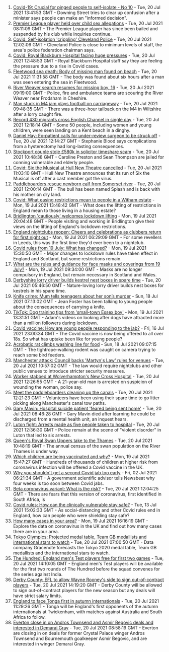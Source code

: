 1. [Covid-19: Crucial for pinged people to self-isolate - No 10](https://www.bbc.co.uk/news/uk-57902213) - Tue, 20 Jul 2021 13:41:53 GMT - Downing Street tries to clear up confusion after a minister says people can make an "informed decision".
2. [Premier League player held over child sex allegations](https://www.bbc.co.uk/news/uk-england-57899127) - Tue, 20 Jul 2021 08:11:09 GMT - The Premier League player has since been bailed and suspended by his club while inquiries continue.
3. [Covid: Self-isolation 'crippling' Cleveland Police](https://www.bbc.co.uk/news/uk-england-tees-57899923) - Tue, 20 Jul 2021 12:02:06 GMT - Cleveland Police is close to minimum levels of staff, the area's police federation chairman says.
4. [Covid: Royal Blackburn Hospital facing huge pressures](https://www.bbc.co.uk/news/uk-england-lancashire-57900021) - Tue, 20 Jul 2021 12:48:53 GMT - Royal Blackburn Hospital staff say they are feeling the pressure due to a rise in Covid cases.
5. [Fleetwood sea death: Body of missing man found on beach](https://www.bbc.co.uk/news/uk-england-lancashire-57901973) - Tue, 20 Jul 2021 11:31:58 GMT - The body was found about six hours after a man was seen entering the sea in Fleetwood.
6. [River Weaver search resumes for missing boy, 16](https://www.bbc.co.uk/news/uk-england-merseyside-57900068) - Tue, 20 Jul 2021 09:19:00 GMT - Police, fire and ambulance teams are scouring the River Weaver near Frodsham in Cheshire.
7. [Man stuck in M4 jam plays football on carriageway](https://www.bbc.co.uk/news/uk-england-wiltshire-57900658) - Tue, 20 Jul 2021 09:48:35 GMT - There was a three-hour tailback on the M4 in Wiltshire after a lorry caught fire.
8. [Record 430 migrants cross English Channel in single day](https://www.bbc.co.uk/news/uk-57897601) - Tue, 20 Jul 2021 12:18:14 GMT - Some 50 people, including women and young children, were seen landing on a Kent beach in a dinghy.
9. [Daniel Hay: Ex-patient calls for under-review surgeon to be struck off](https://www.bbc.co.uk/news/uk-england-derbyshire-57900739) - Tue, 20 Jul 2021 12:14:27 GMT - Stephanie Blood says complications from a hysterectomy had long-lasting consequences.
10. [Stockport couple stole £580k in solicitor timeshare scam](https://www.bbc.co.uk/news/uk-england-manchester-57900063) - Tue, 20 Jul 2021 10:48:38 GMT - Caroline Preston and Sean Thompson are jailed for conning vulnerable and elderly people.
11. [Covid: Six the Musical at Hull New Theatre cancelled](https://www.bbc.co.uk/news/uk-england-humber-57900778) - Tue, 20 Jul 2021 11:03:10 GMT - Hull New Theatre announces that its run of Six the Musical is off after a cast member got the virus.
12. [Paddleboarders rescue newborn calf from Somerset river](https://www.bbc.co.uk/news/uk-england-somerset-57900708) - Tue, 20 Jul 2021 12:00:14 GMT - The bull has been named Splash and is back with his mother on dry land.
13. [Covid: What easing restrictions mean to people in a Witham estate](https://www.bbc.co.uk/news/uk-england-essex-57861593) - Mon, 19 Jul 2021 13:48:42 GMT - What does the lifting of restrictions in England mean to those living in a housing estate?
14. [Bridlington 'cautiously' welcomes lockdown lifting](https://www.bbc.co.uk/news/uk-england-humber-57893185) - Mon, 19 Jul 2021 20:04:48 GMT - People visiting and working in Bridlington give their views on the lifting of England's lockdown restrictions.
15. [England nightclubs reopen: Cheers and celebrations as clubbers return for first night out](https://www.bbc.co.uk/news/uk-57869258) - Mon, 19 Jul 2021 06:29:09 GMT - For some revellers in Leeds, this was the first time they'd ever been to a nightclub.
16. [Covid rules from 19 July: What has changed?](https://www.bbc.co.uk/news/explainers-52530518) - Mon, 19 Jul 2021 15:30:50 GMT - Major changes to lockdown rules have taken effect in England and Scotland, but some restrictions remain.
17. [What are the rules and guidance for face masks and coverings from 19 July?](https://www.bbc.co.uk/news/health-51205344) - Mon, 19 Jul 2021 09:34:00 GMT - Masks are no longer compulsory in England, but remain necessary in Scotland and Wales.
18. [Derbyshire lorry driver builds kestrel nest boxes in spare time](https://www.bbc.co.uk/news/uk-england-derbyshire-57824187) - Tue, 20 Jul 2021 05:46:50 GMT - Nature-loving lorry driver builds nest boxes for kestrels in his spare time.
19. [Knife crime: Mum tells teenagers about her son’s murder](https://www.bbc.co.uk/news/uk-england-london-57863749) - Sun, 18 Jul 2021 07:13:02 GMT - Jean Foster has been talking to young people about the consequences of carrying a knife.
20. [TikTok: Dog training tips from 'small-town Essex boy'](https://www.bbc.co.uk/news/uk-england-essex-57841659) - Mon, 19 Jul 2021 13:31:51 GMT - Adam's videos on looking after dogs have attracted more than a million followers during lockdown.
21. [Covid vaccine: How are young people responding to the jab?](https://www.bbc.co.uk/news/uk-england-london-57845115) - Fri, 16 Jul 2021 23:00:34 GMT - The Covid vaccine is now being offered to all over 18s. So what has uptake been like for young people?
22. [Acrobatic rat climbs washing line for food](https://www.bbc.co.uk/news/uk-england-norfolk-57826515) - Sun, 18 Jul 2021 09:07:15 GMT - The tightrope-walking rodent was caught on camera trying to reach some bird feeders.
23. [Manchester attack: Council backs 'Martyn's Law' rules for venues](https://www.bbc.co.uk/news/uk-england-manchester-57887578) - Tue, 20 Jul 2021 10:57:02 GMT - The law would require nightclubs and other public venues to introduce stricter security measures.
24. [Worker stabbed at Wolverhampton's New Cross Hospital](https://www.bbc.co.uk/news/uk-england-birmingham-57903959) - Tue, 20 Jul 2021 12:26:55 GMT - A 21-year-old man is arrested on suspicion of wounding the woman, police say.
25. [Meet the paddleboarders cleaning up the canals](https://www.bbc.co.uk/news/uk-england-manchester-57902379) - Tue, 20 Jul 2021 12:21:23 GMT - Volunteers have been using their spare time to go litter picking along Manchester's canal tow paths.
26. [Gary Mavin: Hospital suicide patient 'feared being sent home'](https://www.bbc.co.uk/news/uk-england-nottinghamshire-57893076) - Tue, 20 Jul 2021 08:46:28 GMT - Gary Mavin died after learning he could be discharged from a mental health unit, an inquest hears.
27. [Luton fight: Arrests made as five people taken to hospital](https://www.bbc.co.uk/news/uk-england-beds-bucks-herts-57900900) - Tue, 20 Jul 2021 12:36:30 GMT - Police remain at the scene of "violent disorder" in Luton that led to six arrests.
28. [Queen's Royal Swan Uppers take to the Thames](https://www.bbc.co.uk/news/uk-england-berkshire-57898625) - Tue, 20 Jul 2021 10:48:19 GMT - The annual census of the swan population on the River Thames is under way.
29. [Which children are being vaccinated and why?](https://www.bbc.co.uk/news/health-57888429) - Mon, 19 Jul 2021 15:47:27 GMT - Hundreds of thousands of children at higher risk from coronavirus infection will be offered a Covid vaccine in the UK.
30. [Why you shouldn't get a second Covid jab too early](https://www.bbc.co.uk/news/newsbeat-57682233) - Fri, 02 Jul 2021 06:21:34 GMT - A government scientific advisor tells Newsbeat why four weeks is too soon between Covid jabs.
31. [Beta coronavirus variant: What is the risk?](https://www.bbc.co.uk/news/health-55534727) - Tue, 20 Jul 2021 12:04:25 GMT - There are fears that this version of coronavirus, first identified in South Africa, is
32. [Covid rules: How can the clinically vulnerable stay safe?](https://www.bbc.co.uk/news/health-51997151) - Tue, 13 Jul 2021 15:02:33 GMT - As social-distancing and other Covid rules end in England, how can people who were shielding stay safe?
33. [How many cases in your area?](https://www.bbc.co.uk/news/uk-51768274) - Mon, 19 Jul 2021 16:16:19 GMT - Explore the data on coronavirus in the UK and find out how many cases there are in your area.
34. [Tokyo Olympics: Projected medal table, Team GB medallists and international stars to watch](https://www.bbc.co.uk/sport/olympics/57888185) - Tue, 20 Jul 2021 07:00:50 GMT - Data company Gracenote forecasts the Tokyo 2020 medal table, Team GB medallists and the international stars to watch.
35. [The Hundred: England men's Test players free for first two games](https://www.bbc.co.uk/sport/cricket/57899721) - Tue, 20 Jul 2021 14:10:05 GMT - England men's Test players will be available for the first two rounds of The Hundred before the squad convenes for the series against India.
36. [Derby County: EFL to allow Wayne Rooney's side to sign out-of-contract players](https://www.bbc.co.uk/sport/football/57902385) - Tue, 20 Jul 2021 14:19:20 GMT - Derby County will be allowed to sign out-of-contract players for the new season but any deals will have strict salary limits.
37. [England to face Tonga first in autumn internationals](https://www.bbc.co.uk/sport/rugby-union/57881061) - Tue, 20 Jul 2021 11:29:26 GMT - Tonga will be England's first opponents of the autumn internationals at Twickenham, with matches against Australia and South Africa to follow.
38. [Everton close in on Andros Townsend and Asmir Begovic deals and interested in Demarai Gray](https://www.bbc.co.uk/sport/football/57887115) - Tue, 20 Jul 2021 08:58:19 GMT - Everton are closing in on deals for former Crystal Palace winger Andros Townsend and Bournemouth goalkeeper Asmir Begovic, and are interested in winger Demarai Gray.
